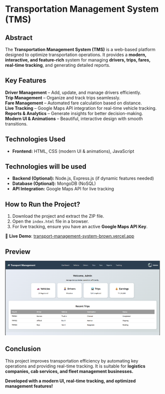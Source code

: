 #  Transportation Management System (TMS)

##  Abstract
The **Transportation Management System (TMS)** is a web-based platform designed to optimize transportation operations. It provides a **modern, interactive, and feature-rich** system for managing **drivers, trips, fares, real-time tracking**, and generating detailed reports.

##  Key Features
 **Driver Management** – Add, update, and manage drivers efficiently.  
 **Trip Management** – Organize and track trips seamlessly.  
 **Fare Management** – Automated fare calculation based on distance.  
 **Live Tracking** – Google Maps API integration for real-time vehicle tracking.  
 **Reports & Analytics** – Generate insights for better decision-making.  
 **Modern UI & Animations** – Beautiful, interactive design with smooth transitions.  

##  Technologies Used
- **Frontend:** HTML, CSS (modern UI & animations), JavaScript 
##  Technologies will be used 
- **Backend (Optional):** Node.js, Express.js (if dynamic features needed)  
- **Database (Optional):** MongoDB (NoSQL)
- **API Integration:** Google Maps API for live tracking  

##  How to Run the Project?
1. Download the project and extract the ZIP file.  
2. Open the `index.html` file in a browser.  
3. For live tracking, ensure you have an active **Google Maps API Key**.  

🔗 **Live Demo**: [transport-management-system-brown.vercel.app](https://transport-management-system-brown.vercel.app/)  

##  Preview
![App Screenshot](TMS-screenshot.png)

##  Conclusion
This project improves transportation efficiency by automating key operations and providing real-time tracking. It is suitable for **logistics companies, cab services, and fleet management businesses.**  

 **Developed with a modern UI, real-time tracking, and optimized management features!**  
